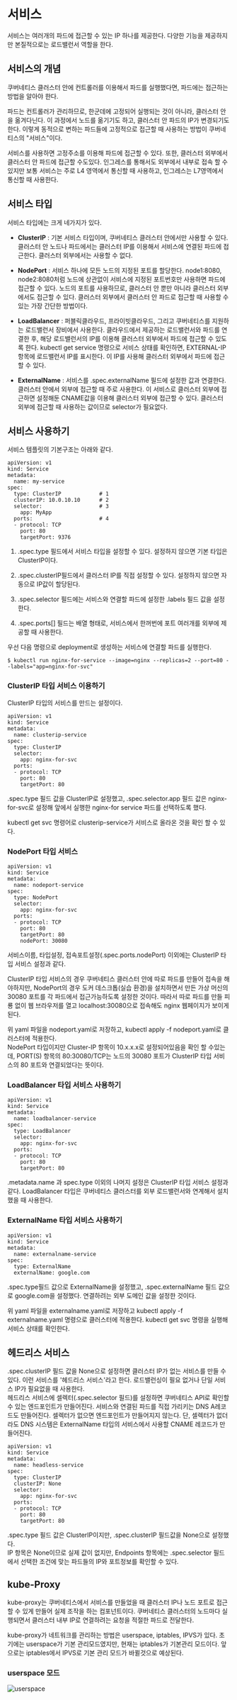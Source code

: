 # 서비스
서비스는 여러개의 파드에 접근할 수 있는 IP 하나를 제공한다. 다양한 기능을 제공하지만 본질적으로는 로드밸런서 역할을 한다. 

## 서비스의 개념
쿠버네티스 클러스터 안에 컨트롤러를 이용해서 파드를 실행했다면, 파드에는 접근하는 방법을 알아야 한다.  
  
파드는 컨트롤러가 관리하므로, 한군데에 고정되어 실행되는 것이 아니라, 클러스터 안을 옮겨다닌다. 이 과정에서 노드를 옮기기도 하고, 클러스터 안
파드의 IP가 변경되기도 한다. 이렇게 동적으로 변하는 파드들에 고정적으로 접근할 때 사용하는 방법이 쿠버네티스의 "서비스"이다.  

서비스를 사용하면 고정주소를 이용해 파드에 접근할 수 있다. 또한, 클러스터 외부에서 클러스터 안 파드에 접근할 수도있다. 인그레스를 통해서도 외부에서 내부로 접속 할 수 있지만 보통 서비스는 주로 L4 영역에서 통신할 때 사용하고, 인그레스는 L7영역에서 통신할 때 사용한다.  

## 서비스 타입
서비스 타입에는 크게 네가지가 있다.

* **ClusterIP** : 기본 서비스 타입이며, 쿠버네티스 클러스터 안에서만 사용할 수 있다. 클러스터 안 노드나 파드에서는 클러스터 IP를 이용해서 서비스에 연결된 파드에 접근한다. 클러스터 외부에서는 사용할 수 없다.  

* **NodePort** : 서비스 하나에 모든 노드의 지정된 포트를 할당한다. node1:8080, node2:8080처럼 노드에 상관없이 서비스에 지정된 포트번호만 사용하면 파드에 접근할 수 있다. 노드의 포트를 사용하므로, 클러스터 안 뿐만 아니라 클러스터 외부에서도 접근할 수 있다. 클러스터 외부에서 클러스터 안 파드로 접근할 때 사용할 수 있는 가장 간단한 방법이다.  

* **LoadBalancer** : 퍼블릭클라우드, 프라이빗클라우드, 그리고 쿠버네티스를 지원하는 로드밸런서 장비에서 사용한다. 클라우드에서 제공하는 로드밸런서와 파드를 연결한 후, 해당 로드밸런서의 IP를 이용해 클러스터 외부에서 파드에 접근할 수 있도록 한다. kubectl get service 명령으로 서비스 상태를 확인하면, EXTERNAL-IP 항목에 로드밸런서 IP를 표시한다. 이 IP를 사용해 클러스터 외부에서 파드에 접근할 수 있다.  

* **ExternalName** : 서비스를 .spec.externalName 필드에 설정한 값과 연결한다. 클러스터 안에서 외부에 접근할 때 주로 사용한다. 이 서비스로 클러스터 외부에 접근하면 설정해둔 CNAME값을 이용해 클러스터 외부에 접근할 수 있다. 클러스터 외부에 접근할 때 사용하는 값이므로 selector가 필요없다.  

## 서비스 사용하기
서비스 템플릿의 기본구조는 아래와 같다.  
~~~
apiVersion: v1
kind: Service
metadata:
  name: my-service
spec:
  type: ClusterIP            # 1
  clusterIP: 10.0.10.10      # 2
  selector:                  # 3
    app: MyApp
  ports:                     # 4
  - protocol: TCP
    port: 80
    targetPort: 9376
~~~

1. .spec.type 필드에서 서비스 타입을 설정할 수 있다. 설정하지 않으면 기본 타입은 ClusterIP이다.  

2. .spec.clusterIP필드에서 클러스터 IP를 직접 설정할 수 있다. 설정하지 않으면 자동으로 IP값이 할당된다.  

3. .spec.selector 필드에는 서비스와 연결할 파드에 설정한 .labels 필드 값을 설정한다.  

4. .spec.ports[] 필드는 배열 형태로, 서비스에서 한꺼번에 포트 여러개를 외부에 제공할 때 사용한다.  

  
  
우선 다음 명령으로 deployment로 생성하는 서비스에 연결할 파드를 실행한다. 
~~~
$ kubectl run nginx-for-service --image=nginx --replicas=2 --port=80 --labels="app=nginx-for-svc"
~~~
  

### ClusterIP 타입 서비스 이용하기
ClusterIP 타입의 서비스를 만드는 설정이다.  
~~~
apiVersion: v1
kind: Service
metadata:
  name: clusterip-service
spec:
  type: ClusterIP
  selector:
    app: nginx-for-svc
  ports:
  - protocol: TCP
    port: 80
    targetPort: 80
~~~

.spec.type 필드 값을 ClusterIP로 설정했고, .spec.selector.app 필드 값은 nginx-for-svc로 설정해 앞에서 실행한 nginx-for service 파드를 선택하도록 했다.  

kubectl get svc 명령어로 clusterip-service가 서비스로 올라온 것을 확인 할 수 있다.  

### NodePort 타입 서비스 
~~~
apiVersion: v1
kind: Service
metadata:
  name: nodeport-service
spec:
  type: NodePort
  selector:
    app: nginx-for-svc
  ports:
  - protocol: TCP
    port: 80
    targetPort: 80
    nodePort: 30080
~~~

서비스이름, 타입설정, 접속포트설정(.spec.ports.nodePort) 이외에는 ClusterIP 타입 서비스 설정과 같다.   

ClusterIP 타입 서비스의 경우 쿠버네티스 클러스터 안에 따로 파드를 만들어 접속을 해야하지만, NodePort의 경우 도커 데스크톱(실습 환경)을 설치하면서 만든 가상 머신의 30080 포트를 각 파드에서 접근가능하도록 설정한 것이다. 따라서 따로 파드를 만들 피룡 없이 웹 브라우저를 열고 localhost:30080으로 접속해도 nginx 웹페이지가 보이게 된다.  

위 yaml 파일을 nodeport.yaml로 저장하고, kubectl apply -f nodeport.yaml로 클러스터에 적용한다.  
NodePort 타입이지만 Cluster-IP 항목이 10.x.x.x로 설정되어있음을 확인 할 수있는데, PORT(S) 항목의 80:30080/TCP는 노드의 30080 포트가 ClusterIP 타입 서비스의 80 포트와 연결되었다는 뜻이다.  


### LoadBalancer 타입 서비스 사용하기

~~~
apiVersion: v1
kind: Service
metadata:
  name: loadbalancer-service
spec:
  type: LoadBalancer
  selector:
    app: nginx-for-svc
  ports:
  - protocol: TCP
    port: 80
    targetPort: 80
~~~

.metadata.name 과 spec.type 이외의 나머지 설정은 ClusterIP 타입 서비스 설정과 같다. LoadBalancer 타입은 쿠버네티스 클러스터를 외부 로드밸런서와 연계해서 설치했을 때 사용한다.  


### ExternalName 타입 서비스 사용하기

~~~
apiVersion: v1
kind: Service
metadata:
  name: externalname-service
spec:
  type: ExternalName
  externalName: google.com
~~~

.spec.type필드 값으로 ExternalName을 설정했고, .spec.externalName 필드 값으로 google.com을 설정했다. 연결하려는 외부 도메인 값을 설정한 것이다.  

위 yaml 파일을 externalname.yaml로 저장하고 kubectl apply -f externalname.yaml 명령으로 클러스터에 적용한다. kubectl get svc 명령을 실행해 서비스 상태를 확인한다.  


## 헤드리스 서비스
.spec.clusterIP 필드 값을 None으로 설정하면 클러스터 IP가 없는 서비스를 만들 수 있다. 이런 서비스를 '헤드리스 서비스'라고 한다. 로드밸런싱이 필요 없거나 단일 서비스 IP가 필요없을 때 사용한다.  
헤드리스 서비스에 셀렉터(.spec.selector 필드)를 설정하면 쿠버네티스 API로 확인할 수 있는 엔드포인트가 만들어진다. 서비스와 연결된 파드를 직접 가리키는 DNS A레코드도 만들어진다. 셀렉터가 없으면 엔드포인트가 만들어지지 않는다. 단, 셀렉터가 없더라도 DNS 시스템은 ExternalName 타입의 서비스에서 사용할 CNAME 레코드가 만들어진다. 

~~~
apiVersion: v1
kind: Service
metadata:
  name: headless-service
spec:
  type: ClusterIP
  clusterIP: None
  selector:
    app: nginx-for-svc
  ports:
  - protocol: TCP
    port: 80
    targetPort: 80
~~~
.spec.type 필드 값은 ClusterIP이지만, .spec.clusterIP 필드값을 None으로 설정했다.  
IP 항목은 None이므로 실제 값이 없지만, Endpoints 항목에는 .spec.selector 필드에서 선택한 조건에 맞는 파드들의 IP와 포트정보를 확인할 수 있다.  

## kube-Proxy
kube-proxy는 쿠버네티스에서 서비스를 만들었을 때 클러스터 IP나 노드 포트로 접근할 수 있게 만들어 실제 조작을 하는 컴포넌트이다. 쿠버네티스 클러스터의 노드마다 실행되면서 클러스터 내부 IP로 연결하려는 요청을 적절한 파드로 전달한다.  

kube-proxy가 네트워크를 관리하는 방법은 userspace, iptables, IPVS가 있다. 초기에는 userspace가 기본 관리모드였지만, 현재는 iptables가 기본관리 모드이다. 앞으로는 iptables에서 IPVS로 기본 관리 모드가 바뀔것으로 예상된다.  

### userspace 모드
![userspace](https://www.google.com/url?sa=i&url=https%3A%2F%2Farisu1000.tistory.com%2F27839&psig=AOvVaw3lm2_WmKaeOtmYy6SBMzz1&ust=1584685173353000&source=images&cd=vfe&ved=0CAIQjRxqFwoTCOjorsHypegCFQAAAAAdAAAAABAD)





